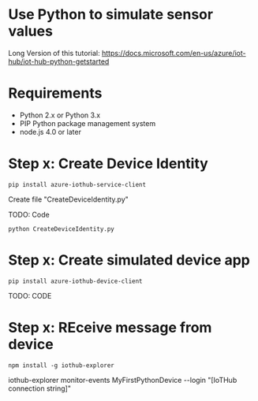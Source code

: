 # Use Python to simulate sensor values

Long Version of this tutorial:
https://docs.microsoft.com/en-us/azure/iot-hub/iot-hub-python-getstarted

# Requirements

- Python 2.x or Python 3.x
- PIP Python package management system
- node.js 4.0 or later

# Step x: Create Device Identity

```
pip install azure-iothub-service-client
```

Create file "CreateDeviceIdentity.py"

TODO: Code

```
python CreateDeviceIdentity.py
```

# Step x: Create simulated device app

``` 
pip install azure-iothub-device-client
```

TODO: CODE


# Step x: REceive message from device

```
npm install -g iothub-explorer
```



iothub-explorer monitor-events MyFirstPythonDevice --login "[IoTHub connection string]"


